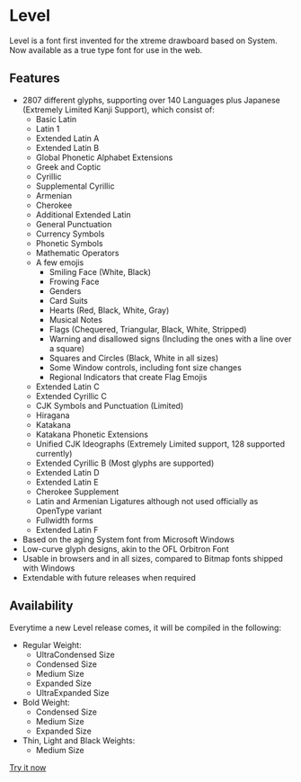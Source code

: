 # Level
Level is a font first invented for the xtreme drawboard based on System. Now available as a true type font for use in the web.

## Features
- 2807 different glyphs, supporting over 140 Languages plus Japanese (Extremely Limited Kanji Support), which consist of:
  - Basic Latin
  - Latin 1
  - Extended Latin A
  - Extended Latin B
  - Global Phonetic Alphabet Extensions
  - Greek and Coptic
  - Cyrillic
  - Supplemental Cyrillic
  - Armenian
  - Cherokee
  - Additional Extended Latin
  - General Punctuation
  - Currency Symbols
  - Phonetic Symbols
  - Mathematic Operators
  - A few emojis
    - Smiling Face (White, Black)
    - Frowing Face
    - Genders
    - Card Suits
    - Hearts (Red, Black, White, Gray)
    - Musical Notes
    - Flags (Chequered, Triangular, Black, White, Stripped)
    - Warning and disallowed signs (Including the ones with a line over a square)
    - Squares and Circles (Black, White in all sizes)
    - Some Window controls, including font size changes
    - Regional Indicators that create Flag Emojis
  - Extended Latin C
  - Extended Cyrillic C
  - CJK Symbols and Punctuation (Limited)
  - Hiragana
  - Katakana
  - Katakana Phonetic Extensions
  - Unified CJK Ideographs (Extremely Limited support, 128 supported currently)
  - Extended Cyrillic B (Most glyphs are supported)
  - Extended Latin D
  - Extended Latin E
  - Cherokee Supplement
  - Latin and Armenian Ligatures although not used officially as OpenType variant
  - Fullwidth forms
  - Extended Latin F
- Based on the aging System font from Microsoft Windows
- Low-curve glyph designs, akin to the OFL Orbitron Font
- Usable in browsers and in all sizes, compared to Bitmap fonts shipped with Windows
- Extendable with future releases when required

## Availability
Everytime a new Level release comes, it will be compiled in the following:
- Regular Weight:
  - UltraCondensed Size
  - Condensed Size
  - Medium Size
  - Expanded Size
  - UltraExpanded Size
- Bold Weight:
  - Condensed Size
  - Medium Size
  - Expanded Size
- Thin, Light and Black Weights:
  - Medium Size

[Try it now](https://awikia.github.io/Level/Main.html)
